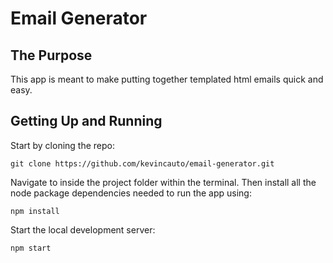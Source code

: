 Email Generator
===============

The Purpose
-----------
This app is meant to make putting together templated html emails quick and easy.

Getting Up and Running
----------------------
Start by cloning the repo:
```
git clone https://github.com/kevincauto/email-generator.git
```
Navigate to inside the project folder within the terminal.
Then install all the node package dependencies needed to run the app using:
```
npm install
```
Start the local development server:
```
npm start
```



